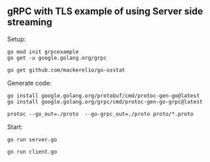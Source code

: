 ## gRPC with TLS example of using Server side streaming

Setup:

```
go mod init grpcexample
go get -u google.golang.org/grpc

go get github.com/mackerelio/go-osstat
```

Generate code:

```
go install google.golang.org/protobuf/cmd/protoc-gen-go@latest
go install google.golang.org/grpc/cmd/protoc-gen-go-grpc@latest

protoc --go_out=./proto  --go-grpc_out=./proto proto/*.proto
```

Start:

```
go run server.go
```

```
go run client.go
```

